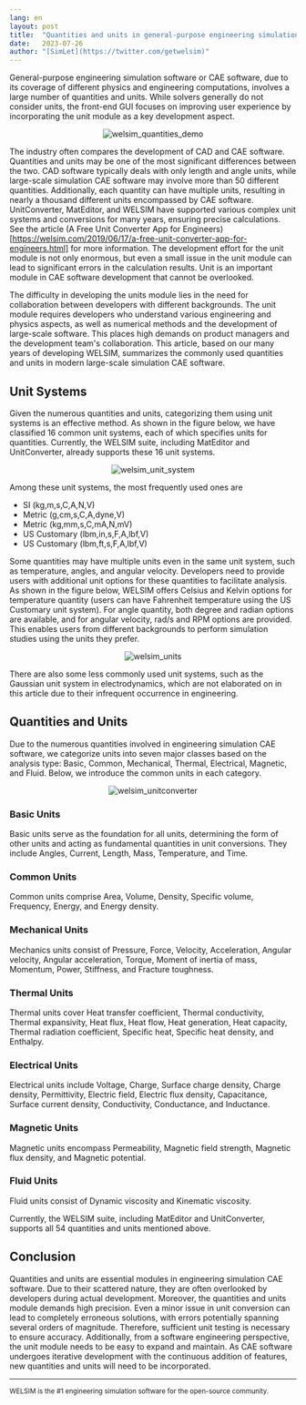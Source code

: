 ```yaml
---
lang: en
layout: post
title:  "Quantities and units in general-purpose engineering simulation software"
date:   2023-07-26
author: "[SimLet](https://twitter.com/getwelsim)"
---
```


General-purpose engineering simulation software or CAE software, due to its coverage of different physics and engineering computations, involves a large number of quantities and units. While solvers generally do not consider units, the front-end GUI focuses on improving user experience by incorporating the unit module as a key development aspect.

<p align="center">
  <img src="\assets\blog\20230726\welsim_quantities_demo.png" alt="welsim_quantities_demo" />
</p>

The industry often compares the development of CAD and CAE software. Quantities and units may be one of the most significant differences between the two. CAD software typically deals with only length and angle units, while large-scale simulation CAE software may involve more than 50 different quantities. Additionally, each quantity can have multiple units, resulting in nearly a thousand different units encompassed by CAE software. UnitConverter, MatEditor, and WELSIM have supported various complex unit systems and conversions for many years, ensuring precise calculations. See the article (A Free Unit Converter App for Engineers)[https://welsim.com/2019/06/17/a-free-unit-converter-app-for-engineers.html] for more information. The development effort for the unit module is not only enormous, but even a small issue in the unit module can lead to significant errors  in the calculation results. Unit is an important module in CAE software development that cannot be overlooked.


The difficulty in developing the units module lies in the need for collaboration between developers with different backgrounds. The unit module requires developers who understand various engineering and physics aspects, as well as numerical methods and the development of large-scale software. This places high demands on product managers and the development team's collaboration. This article, based on our many years of developing WELSIM, summarizes the commonly used quantities and units in modern large-scale simulation CAE software.


## Unit Systems

Given the numerous quantities  and units, categorizing them using unit systems is an effective method. As shown in the figure below, we have classified 16 common unit systems, each of which specifies units for quantities. Currently, the WELSIM suite, including MatEditor and UnitConverter, already supports these 16 unit systems.

<p align="center">
  <img src="\assets\blog\20230726\welsim_unit_system.png" alt="welsim_unit_system" />
</p>

Among these unit systems, the most frequently used ones are
* SI (kg,m,s,C,A,N,V)
* Metric (g,cm,s,C,A,dyne,V)
* Metric (kg,mm,s,C,mA,N,mV)
* US Customary (lbm,in,s,F,A,lbf,V)
* US Customary (lbm,ft,s,F,A,lbf,V)

Some quantities may have multiple units even in the same unit system, such as temperature, angles, and angular velocity. Developers need to provide users with additional unit options for these quantities to facilitate analysis. As shown in the figure below, WELSIM offers Celsius and Kelvin options for temperature quantity (users can have Fahrenheit temperature using the US Customary unit system). For angle quantity, both degree and radian options are available, and for angular velocity, rad/s and RPM options are provided. This enables users from different backgrounds to perform simulation studies using the units they prefer.

<p align="center">
  <img src="\assets\blog\20230726\welsim_units.png" alt="welsim_units" />
</p>

There are also some less commonly used unit systems, such as the Gaussian unit system in electrodynamics, which are not elaborated on in this article due to their infrequent occurrence in engineering.


## Quantities and Units

Due to the numerous quantities involved in engineering simulation CAE software, we categorize units into seven major classes based on the analysis type: Basic, Common, Mechanical, Thermal, Electrical, Magnetic, and Fluid. Below, we introduce the common units in each category.

<p align="center">
  <img src="\assets\blog\20230726\welsim_unitconverter.png" alt="welsim_unitconverter" />
</p>

### Basic Units
Basic units serve as the foundation for all units, determining the form of other units and acting as fundamental quantities in unit conversions. They include Angles, Current, Length, Mass, Temperature, and Time.

### Common Units
Common units comprise Area, Volume, Density, Specific volume, Frequency, Energy, and Energy density.

### Mechanical Units
Mechanics units consist of Pressure, Force, Velocity, Acceleration, Angular velocity, Angular acceleration, Torque, Moment of inertia of mass, Momentum, Power, Stiffness, and Fracture toughness.

### Thermal Units
Thermal units cover Heat transfer coefficient, Thermal conductivity, Thermal expansivity, Heat flux, Heat flow, Heat generation, Heat capacity, Thermal radiation coefficient, Specific heat, Specific heat density, and Enthalpy.

### Electrical Units
Electrical units include Voltage, Charge, Surface charge density, Charge density, Permittivity, Electric field, Electric flux density, Capacitance, Surface current density, Conductivity, Conductance, and Inductance.

### Magnetic Units
Magnetic units encompass Permeability, Magnetic field strength, Magnetic flux density, and Magnetic potential.

### Fluid Units
Fluid units consist of Dynamic viscosity and Kinematic viscosity.

Currently, the WELSIM suite, including MatEditor and UnitConverter, supports all 54 quantities and units mentioned above.


## Conclusion

Quantities and units are essential modules in engineering simulation CAE software. Due to their scattered nature, they are often overlooked by developers during actual development. Moreover, the quantities and units module demands high precision. Even a minor issue in unit conversion can lead to completely erroneous solutions, with errors potentially spanning several orders of magnitude. Therefore, sufficient unit testing is necessary to ensure accuracy. Additionally, from a software engineering perspective, the unit module needs to be easy to expand and maintain. As CAE software undergoes iterative development with the continuous addition of features, new quantities and units will need to be incorporated.

---

<small>
WELSIM is the #1 engineering simulation software for the open-source community.
</small>
